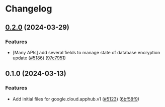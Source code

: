 # Changelog

## [0.2.0](https://github.com/googleapis/google-cloud-node/compare/apphub-v0.1.0...apphub-v0.2.0) (2024-03-29)


### Features

* [Many APIs] add several fields to manage state of database encryption update ([#5186](https://github.com/googleapis/google-cloud-node/issues/5186)) ([97c7951](https://github.com/googleapis/google-cloud-node/commit/97c7951481ef70d8f49c3d218f7c22ce00df9174))

## 0.1.0 (2024-03-13)


### Features

* Add initial files for google.cloud.apphub.v1 ([#5123](https://github.com/googleapis/google-cloud-node/issues/5123)) ([6bf58f9](https://github.com/googleapis/google-cloud-node/commit/6bf58f91aff3ed22a9bf3b0abe895baeb9ac4f8d))
